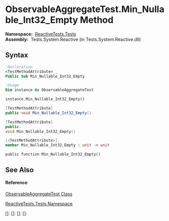 # ObservableAggregateTest.Min\_Nullable\_Int32\_Empty Method

**Namespace:**  [ReactiveTests.Tests](ReactiveTests.Tests\ReactiveTests.Tests.md)  
**Assembly:**  Tests.System.Reactive (in Tests.System.Reactive.dll)

## Syntax

```vb
'Declaration
<TestMethodAttribute> _
Public Sub Min_Nullable_Int32_Empty
```

```vb
'Usage
Dim instance As ObservableAggregateTest

instance.Min_Nullable_Int32_Empty()
```

```csharp
[TestMethodAttribute]
public void Min_Nullable_Int32_Empty()
```

```c++
[TestMethodAttribute]
public:
void Min_Nullable_Int32_Empty()
```

```fsharp
[<TestMethodAttribute>]
member Min_Nullable_Int32_Empty : unit -> unit 
```

```jscript
public function Min_Nullable_Int32_Empty()
```

## See Also

#### Reference

[ObservableAggregateTest Class](ObservableAggregateTest\ObservableAggregateTest.md)

[ReactiveTests.Tests Namespace](ReactiveTests.Tests\ReactiveTests.Tests.md)

[]: 
[]: 
[]: 
[]: 